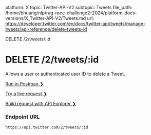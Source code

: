 platform: X
topic: Twitter-API-V2
subtopic: Tweets
file_path: /home/bhuang/nlp/rag-race-challenge2-2024/platform-docs-versions/X_Twitter-API-V2/Tweets.md
url: https://developer.twitter.com/en/docs/twitter-api/tweets/manage-tweets/api-reference/delete-tweets-id

DELETE /2/tweets/:id

# DELETE /2/tweets/:id

Allows a user or authenticated user ID to delete a Tweet.

[Run in Postman ❯](https://t.co/twitter-api-postman) 

[Try a live request ❯](https://oauth-playground.glitch.me/?id=deleteTweetById&params=%28%27query%21%28%29%7Ebody%21%27%27%7Epath%21%28%27id%21%27+%27%29%29_) 

[Build request with API Explorer ❯](https://developer.twitter.com/apitools/api?endpoint=%2F2%2Ftweets%2F%7Bid%7D&method=delete) 

### Endpoint URL

`https://api.twitter.com/2/tweets/:id`